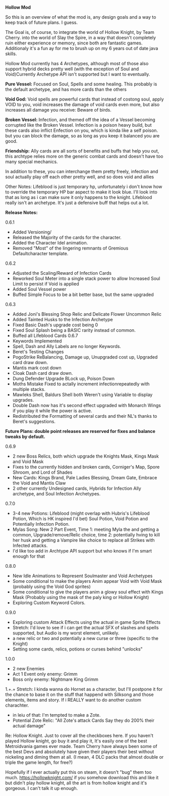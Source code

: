 **Hollow Mod**

So this is an overview of what the mod is, any design goals and a way to keep track of future plans. I guess.

The Goal is, of course, to integrate the world of Hollow Knight, by Team Cherry. into the world of Slay the Spire, in a way that doesn't completely ruin either experience or memory, since both are fantastic games. Additionaly it's a fun ay for me to brush up on my 6 years out of date java skills.

Hollow Mod currently has 4 Archetypes, although most of those also support hybrid decks pretty well (with the exception of Soul and Void)Currently Archetype API isn't supported but I want to eventually.

**Pure Vessel:** Focused on Soul, Spells and some healing. This probably is the default archetype, and has more cards than the others 

**Void God:** Void spells are powerful cards that instead of costong soul, apply VOID to you, void increases the damage of void cards even more, but also increases all damage you receive: Beware of birds.

**Broken Vessel:** Infection, and themed off the idea of a Vessel becoming corrupted like the Broken Vessel. Infection is a poison heavy build, but these cards also inflict Enfection on you, which is kinda like a self poison. but you can block the damage, so as long as you keep it balanced you are good.

**Friendship:** Ally cards are all sorts of benefits and buffs that help you out, this archtype relies more on the generic combat cards and doesn't have too many special mechanics.

In addition to these, you can interchange them pretty freely, infection and soul actually play off each other pretty well, and so does void and allies

Other Notes: Lifeblood is just temporary hp, unfortunately i don't know how to override the temporary HP bar aspect to make it look blue. I'll look into that as long as i can make sure it only happens to the knight. Lifeblood really isn't an archetype. It's just a defensive buff that helps out a lot.

**Release Notes:** 

0.6.1
* Added Versioning/
* Released the Majority of the cards for the character. 
* Added the Character Idel animation.
* Removed "Most" of the lingering remnants of Gremious Defaultcharacter template.

0.6.2
* Adjusted the Scaling/Reward of Infection Cards
* Reworked Soul Meter into a single stack power to allow Increased Soul Limit to persist if Void is applied
* Added Soul Vessel power
* Buffed Simple Focus to be a bit better base, but the same upgraded

0.6.3
* Added Joni's Blessing Shop Relic and Delicate Flower Uncommon Relic
* Added Tainted Husks to the Infection Archetype
* Fixed Basic Dash's upgrade cost being 0
* Fixed Soul Splash being a BASIC rarity instead of common.
* Buffed all Lifeblood Cards
0.6.7
* Keywords Implemented
* Spell, Dash and Ally Labels are no longer Keywords.
* Beret's Testing Changes
* PogoStrike ReBalancing, Damage up, Unupgraded cost up, Upgraded card draw down.
* Mantis mark cost down
* Cloak Dash card draw down.
* Dung Defender Upgrade BLock up, Poison Down
* Moths Mistake Fixed to actally increment infectionrepeatedly with multiple stacks.
* Mawleks Shell, Baldurs Shell both Weren't using Variable to display upgrades.
* Double Dash now has it's second effect upgraded with Monarch Wings if you play it while the power is active. 
* Redistributed the Formatting of several cards and their NL's thanks to Beret's suggestions.

**Future Plans: double point releases are reserved for fixes and balance tweaks by default.**

0.6.9
* 2 new Boss Relics, both which upgrade the Knights Mask, Kings Mask and Void Mask
* Fixes to the currently hidden and broken cards, Corniger's Map, Spore Shroom, and Lord of Shades
* New Cards: Kings Brand, Pale Ladies Blessing, Dream Gate, Embrace the Void and Mantis Claw
* 2 other currently Undesigned cards, Hybrids for Infection Ally archetype, and Soul Infection Archetypes.

0.7.0
* 3-4 new Potions: Lifeblood (might overlap with Hubris's Lifeblood Potion, Which is HK inspired I'd bet) Soul Potion, Void Potion and Potentially Infection Potion.
* Mylas Song: New 2 Part Event, Time 1: meeting Myla the and getting a common, Upgrade/remove/Relic choice,  time 2: potentially hving to kill her husk and getting a Vampire like choice to replace all Strikes with Infected attacks.
* I'd like too add in Archtype API support but who knows if I'm smart enough for that

0.8.0 
* New Idle Animations to Represent Soulmaster and Void Archetypes
* Some conditional to make the players Anim appear Void with Void Mask (probably using the Void God sprites)
* Some conditional to give the players anim a glowy soul effect with Kings Mask (Probably using the mask of the paly king or Hollow Knight)
* Exploring Custom Keyword Colors.

0.9.0
* Exploring custom Attack Effects using the actual in game Sprite Effects
* Stretch: I'd love to see if i can get the actual SFX of slashes and spells supported, but Audio is my worst element, unlikely.
* a new relic or two and potentially a new curse or three (specific to the Knight) 
* Setting some cards, relics, potions or curses behind "unlocks"

1.0.0 
* 2 new Enemies
* Act 1 Event only enemy: Grimm
* Boss only enemy: Nightmare King Grimm

1.+.+
Stretch: I kinda wanna do Hornet as a character, but I'll postpone it for the chance to base it on the stuff that happend with Silksong and those elements, items and story. If i REALLY want to do another custom charachter. 
* in leiu of that: I'm tempted to make a Zote. 
* Potential Zote Relic: "All Zote's attack Cards Say they do 200% their actual damage"

Re: Hollow Knight. Just to cover all the checkboxes here. If you haven't played Hollow knight, go buy it and play it,  It's easily one of the best Metroidvania games ever made. Team Cherry have always been some of the best Devs and absolutely have given their players their best without nickeling and diming them at all. (I mean, 4 DLC packs that almost double or triple the game length, for free?) 

Hopefully if I ever actually put this on steam, it doesn't "bug" them too much. https://hollowknight.com/ if you somehow download this and like it but didn't play hollow knight, all the art is from hollow knight and it's gorgeous. I can't talk it up enough.

